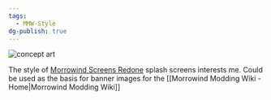 ```yaml
---
tags:
  - MMW-Style
dg-publish: true
---
```


![concept art](https://staticdelivery.nexusmods.com/mods/100/images/46259/46259-1546091290-775153688.jpeg)

The style of [Morrowind Screens Redone](https://www.nexusmods.com/morrowind/mods/46259?tab=images) splash screens interests me. Could be used as the basis for banner images for the [[Morrowind Modding Wiki - Home|Morrowind Modding Wiki]]